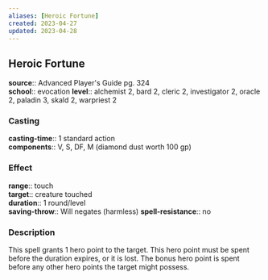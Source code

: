```yaml
---
aliases: [Heroic Fortune]
created: 2023-04-27
updated: 2023-04-28
---
```


## Heroic Fortune

**source**:: Advanced Player's Guide pg. 324  
**school**:: evocation
**level**:: alchemist 2, bard 2, cleric 2, investigator 2, oracle 2, paladin 3, skald 2, warpriest 2

### Casting

**casting-time**:: 1 standard action  
**components**:: V, S, DF, M (diamond dust worth 100 gp)

### Effect

**range**:: touch  
**target**:: creature touched  
**duration**:: 1 round/level  
**saving-throw**:: Will negates (harmless)
**spell-resistance**:: no

### Description

This spell grants 1 hero point to the target. This hero point must be spent before the duration expires, or it is lost. The bonus hero point is spent before any other hero points the target might possess.
